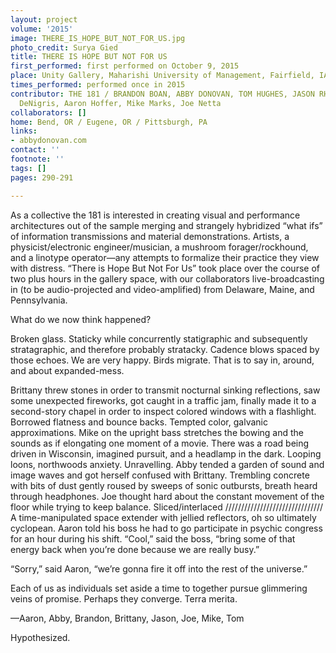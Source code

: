 ```yaml
---
layout: project
volume: '2015'
image: THERE_IS_HOPE_BUT_NOT_FOR_US.jpg
photo_credit: Surya Gied
title: THERE IS HOPE BUT NOT FOR US
first_performed: first performed on October 9, 2015
place: Unity Gallery, Maharishi University of Management, Fairfield, IA
times_performed: performed once in 2015
contributor: THE 181 / BRANDON BOAN, ABBY DONOVAN, TOM HUGHES, JASON RHODES, Brittany
  DeNigris, Aaron Hoffer, Mike Marks, Joe Netta
collaborators: []
home: Bend, OR / Eugene, OR / Pittsburgh, PA
links:
- abbydonovan.com
contact: ''
footnote: ''
tags: []
pages: 290-291

---
```


As a collective the 181 is interested in creating visual and performance architectures out of the sample merging and strangely hybridized “what ifs” of information transmissions and material demonstrations. Artists, a physicist/electronic engineer/musician, a mushroom forager/rockhound, and a linotype operator—any attempts to formalize their practice they view with distress. “There is Hope But Not For Us” took place over the course of two plus hours in the gallery space, with our collaborators live-broadcasting in (to be audio-projected and video-amplified) from Delaware, Maine, and Pennsylvania.

What do we now think happened?

Broken glass. Staticky while concurrently statigraphic and subsequently stratagraphic, and therefore probably stratacky. Cadence blows spaced by those echoes. We are very happy. Birds migrate. That is to say in, around, and about expanded-mess.

Brittany threw stones in order to transmit nocturnal sinking reflections, saw some unexpected fireworks, got caught in a traffic jam, finally made it to a second-story chapel in order to inspect colored windows with a flashlight. Borrowed flatness and bounce backs. Tempted color, galvanic approximations. Mike on the upright bass stretches the bowing and the sounds as if elongating one moment of a movie. There was a road being driven in Wisconsin, imagined pursuit, and a headlamp in the dark. Looping loons, northwoods anxiety. Unravelling. Abby tended a garden of sound and image waves and got herself confused with Brittany. Trembling concrete with bits of dust gently roused by sweeps of sonic outbursts, breath heard through headphones. Joe thought hard about the constant movement of the floor while trying to keep balance. Sliced/interlaced /////////////////////////////// A time-manipulated space extender with jellied reflectors, oh so ultimately cyclopean. Aaron told his boss he had to go participate in psychic congress for an hour during his shift. “Cool,” said the boss, “bring some of that energy back when you’re done because we are really busy.”

“Sorry,” said Aaron, “we’re gonna fire it off into the rest of the universe.”

Each of us as individuals set aside a time to together pursue glimmering veins of promise. Perhaps they converge. Terra merita.

—Aaron, Abby, Brandon, Brittany, Jason, Joe, Mike, Tom

Hypothesized.
